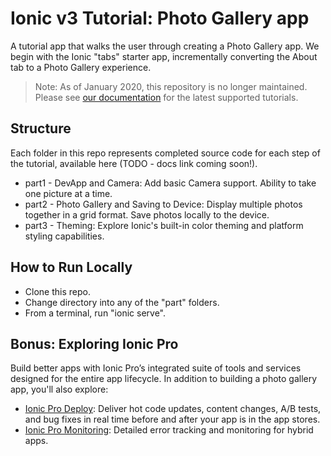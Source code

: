 # Ionic v3 Tutorial: Photo Gallery app

A tutorial app that walks the user through creating a Photo Gallery app. We begin with the Ionic "tabs" starter app, incrementally converting the About tab to a Photo Gallery experience.

> Note: As of January 2020, this repository is no longer maintained. Please see [our documentation](https://ionicframework.com/docs/intro/first-app) for the latest supported tutorials.

## Structure
Each folder in this repo represents completed source code for each step of the tutorial, available here (TODO - docs link coming soon!).
* part1 - DevApp and Camera: Add basic Camera support. Ability to take one picture at a time.
* part2 - Photo Gallery and Saving to Device: Display multiple photos together in a grid format. Save photos locally to the device.
* part3 - Theming: Explore Ionic's built-in color theming and platform styling capabilities.

## How to Run Locally
* Clone this repo.
* Change directory into any of the "part" folders.
* From a terminal, run "ionic serve".

## Bonus: Exploring Ionic Pro
Build better apps with Ionic Pro’s integrated suite of tools and services designed for the entire app lifecycle. In addition to building a photo gallery app, you'll also explore:
* [Ionic Pro Deploy](https://ionicframework.com/pro/deploy): Deliver hot code updates, content changes, A/B tests, and bug fixes in real time before and after your app is in the app stores.
* [Ionic Pro Monitoring](https://ionicframework.com/pro/monitor): Detailed error tracking and monitoring for hybrid apps.
